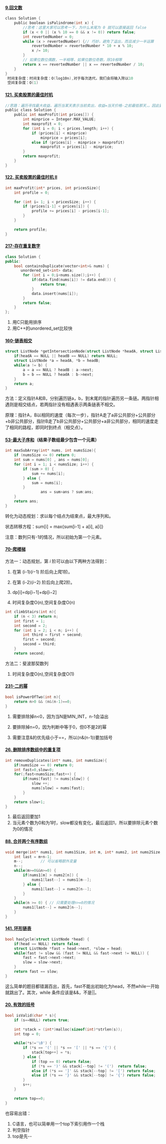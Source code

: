#### [9.回文数](https://leetcode-cn.com/problems/palindrome-number/)

```c
class Solution {
    public boolean isPalindrome(int x) {
        //思考：这里大家可以思考一下，为什么末尾为 0 就可以直接返回 false
        if (x < 0 || (x % 10 == 0 && x != 0)) return false;
        int revertedNumber = 0;
        while (x > revertedNumber) {// 巧妙，避免了溢出，而且减少一半运算
            revertedNumber = revertedNumber * 10 + x % 10;
            x /= 10;
        }
      	// 如果位数位偶数，一半相等，如果位数位奇数，除10相等
        return x == revertedNumber || x == revertedNumber / 10;
    }
}
 时间复杂度：时间复杂度：O(log10n),对于每次迭代，我们会将输入除以10
 空间复杂度：O(1)
```





#### [121. 买卖股票的最佳时机](https://leetcode-cn.com/problems/best-time-to-buy-and-sell-stock/)

```c
//思路：遍历寻找最大收益，遍历当某天表示当前卖出，收益=当天价格-之前最低那天，。因此要记录两个字，最大收益，与当前天最小价格。
public class Solution {
    public int maxProfit(int prices[]) {
        int minprice = Integer.MAX_VALUE;
        int maxprofit = 0;
        for (int i = 0; i < prices.length; i++) {
            if (prices[i] < minprice)
                minprice = prices[i];
            else if (prices[i] - minprice > maxprofit)
                maxprofit = prices[i] - minprice;
        }
        return maxprofit;
    }
}
```



#### [122. 买卖股票的最佳时机 II](https://leetcode-cn.com/problems/best-time-to-buy-and-sell-stock-ii/)

```c
int maxProfit(int* prices, int pricesSize){
    int profile = 0;
    
    for (int i= 1; i < pricesSize; i++) {
        if (prices[i-1] < prices[i]) {
            profile += prices[i] - prices[i-1];
        }
    }
    
    return profile;
}
```



#### [217-存在重复数字](https://leetcode-cn.com/problems/contains-duplicate/solution/cxian-pai-xu-hou-pan-duan-shi-fou-you-lian-xu-zhon/)

```c++
class Solution {
public:
    bool containsDuplicate(vector<int>& nums) {
       unordered_set<int> data;
        for (int i = 0;i<nums.size();i++) {
            if(data.find(nums[i]) != data.end()) {
                return true;
            }
            data.insert(nums[i]);
        }
        return false;
    }
};
```

1. 用C只能用排序
2. 用C++的unordered_set比较快

#### [160-链表相交](https://leetcode-cn.com/problems/intersection-of-two-linked-lists/solution/tu-jie-xiang-jiao-lian-biao-by-user7208t/)

```c
struct ListNode *getIntersectionNode(struct ListNode *headA, struct ListNode *headB) {
    if(headA == NULL || headB == NULL) return NULL;
    struct ListNode *a = headA, *b = headB;
    while(a != b) {
        a = a == NULL ? headB : a->next;
        b = b == NULL ? headA : b->next;
    } 
    return a;
}
```

方法：定义指针A和B，分别遍历链a，b，到末尾的指针遍历另一条链。两指针相遇则是相交结点，若两指针没有相遇表示两条链表不相交。

原理：指针A，B以相同的速度（每次一步），指针A走了a非公共部分+公共部分+b非公共部分，指针B走了b非公共部分+公共部分+a非公共部分，相同的速度走了相同的路程，即同时到终点（相交点）。



#### [53-最大子序和](https://leetcode-cn.com/problems/maximum-subarray/solution/xiang-xi-jie-du-dong-tai-gui-hua-de-shi-xian-yi-li/)（结果子数组最少包含一个元素）

```c
int maxSubArray(int* nums, int numsSize){
    if (numsSize <= 0) return 0;
    int sum = nums[0] , ans = nums[0];
    for (int i = 1; i < numsSize; i++) {
        if (sum > 0) {
            sum += nums[i];
        } else {
            sum = nums[i];
        }
				ans = sum>ans ? sum:ans;
    }
    return ans;
}
```

转化为动态规划：求以每个结点为结束点，最大序列和。

状态转移方程：sum[i] = max{sum[i-1] + a[i], a[i]}

注意：数列只有-1的情况，所以初始为第一个元素。



#### [70-爬楼梯](https://leetcode-cn.com/problems/climbing-stairs/solution/pa-lou-ti-by-leetcode/)

方法一：动态规划，第 *i* 阶可以由以下两种方法得到：

1. 在第 (i-1)(*i*−1) 阶后向上爬1阶。

2. 在第 (i-2)(*i*−2) 阶后向上爬2阶。

3. dp[i]=dp[i−1]+dp[i−2]

4. 时间复杂度O(n),空间复杂度O(n)

   

```c
int climbStairs(int n){
    if (n < 3) return n;
    int first = 1;
    int second = 2;
    for (int i = 2; i < n; i++) {
        int third = first + second;
        first = second;
        second = third;
    }
    return second;

```

方法二：斐波那契数列

1. 时间复杂度O(n),空间复杂度O(1)



#### [231-二的幂](https://leetcode-cn.com/problems/power-of-two/solution/power-of-two-er-jin-zhi-ji-jian-by-jyd/)

```c
bool isPowerOfTwo(int n){
	return n>0 && (n&(n-1)==0;
}
```

1. 需要排除掉n<0，因为当N是MIN_INT，n-1会溢出

2. 要排除掉n=0，因为判断中等于0，但0不是2的幂

3. 需要注意&的优先级小于==，所以(n&(n-1))要加括号

   

#### [26. 删除排序数组中的重复项](https://leetcode-cn.com/problems/remove-duplicates-from-sorted-array/)

```c
int removeDuplicates(int* nums, int numsSize){
    if(numsSize == 0) return 0;
    int fast=0,slow=0;
    for(;fast<numsSize;fast++) {
        if(nums[fast] != nums[slow]) {
            slow ++;
            nums[slow] = nums[fast];
        }
    }
    return slow+1;
}
```

1. 最后返回要加1
2. 当元素个数为0和为1时，slow都没有变化，最后返回1，所以要排除元素个数为0的情况



#### [88. 合并两个有序数组](https://leetcode-cn.com/problems/merge-sorted-array/)

```c
void merge(int* nums1, int nums1Size, int m, int* nums2, int nums2Size, int n){
    int last = m+n-1;
    m--;		// 可以省略额外变量
    n--;
    while(m>=0&&n>=0) {
        if(nums1[m] > nums2[n]) {
            nums1[last--] = nums1[m--];
        } else {
            nums1[last--] = nums2[n--];
        }
    }
    while(n >= 0) {	// 只需要处理n>=0的情况
        nums1[last--] = nums2[n--];
    }
}	
```



#### [141. 环形链表](https://leetcode-cn.com/problems/linked-list-cycle/)

```c
bool hasCycle(struct ListNode *head) {
    if(head == NULL) return false;
    struct ListNode *fast = head->next, *slow = head;
    while(fast != slow && (fast != NULL && fast->next != NULL)) {
        fast = fast->next->next;
        slow = slow->next;
    }
    return fast == slow;
}
```

这么简单的题目都错漏百出，首先，fast不能出初始化为head，不然while一开始就跳出了。其次，while 条件应该是&&，不是||。



#### [20. 有效的括号](https://leetcode-cn.com/problems/valid-parentheses/)

```c
bool isValid(char * s){
    if (s==NULL) return true;
    
    int *stack = (int*)malloc(sizeof(int)*strlen(s));
    int top = 0;
    
    while(*s!='\0') {
        if (*s == '(' || *s == '[' || *s == '{') {
            stack[top++] = *s;
        } else {
            if (top == 0) return false;
            if (*s == ')' && stack[--top] != '(')  return false;
            else if (*s == ']' && stack[--top] != '[') return false;
            else if (*s == '}' && stack[--top] != '{') return false;
        }
        s++;
    }
    
    return top==0;
}
```

也容易出错：

1. C语言，也可以简单用一个top下索引用作一个栈
2. 判空指针
3. top是先--